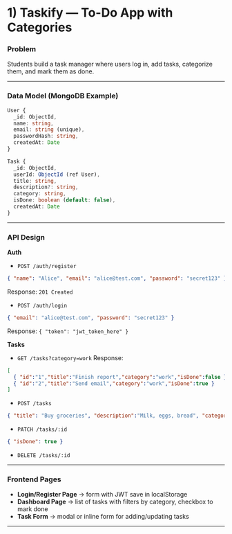 # 1) **Taskify — To-Do App with Categories**

### Problem

Students build a task manager where users log in, add tasks, categorize them, and mark them as done.

---

### Data Model (MongoDB Example)

```ts
User {
  _id: ObjectId,
  name: string,
  email: string (unique),
  passwordHash: string,
  createdAt: Date
}

Task {
  _id: ObjectId,
  userId: ObjectId (ref User),
  title: string,
  description?: string,
  category: string,
  isDone: boolean (default: false),
  createdAt: Date
}
```

---

### API Design

**Auth**

* `POST /auth/register`

```json
{ "name": "Alice", "email": "alice@test.com", "password": "secret123" }
```

Response: `201 Created`

* `POST /auth/login`

```json
{ "email": "alice@test.com", "password": "secret123" }
```

Response: `{ "token": "jwt_token_here" }`

**Tasks**

* `GET /tasks?category=work`
  Response:

```json
[
  { "id":"1","title":"Finish report","category":"work","isDone":false },
  { "id":"2","title":"Send email","category":"work","isDone":true }
]
```

* `POST /tasks`

```json
{ "title": "Buy groceries", "description":"Milk, eggs, bread", "category":"personal" }
```

* `PATCH /tasks/:id`

```json
{ "isDone": true }
```

* `DELETE /tasks/:id`

---

### Frontend Pages

* **Login/Register Page** → form with JWT save in localStorage
* **Dashboard Page** → list of tasks with filters by category, checkbox to mark done
* **Task Form** → modal or inline form for adding/updating tasks

---
